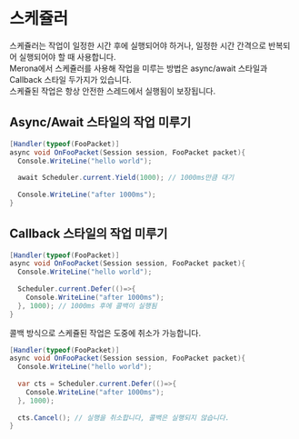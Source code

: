 스케쥴러
====
스케쥴러는 작업이 일정한 시간 후에 실행되어야 하거나, 일정한 시간 간격으로 반복되어 실행되어야 할 때 사용합니다.<br>
Merona에서 스케쥴러를 사용해 작업을 미루는 방법은 async/await 스타일과 Callback 스타일 두가지가 있습니다.<br>
스케쥴된 작업은 항상 안전한 스레드에서 실행됨이 보장됩니다.

Async/Await 스타일의 작업 미루기
----
```c#
[Handler(typeof(FooPacket)]
async void OnFooPacket(Session session, FooPacket packet){
  Console.WriteLine("hello world");
  
  await Scheduler.current.Yield(1000); // 1000ms만큼 대기
  
  Console.WriteLine("after 1000ms");
}
```

Callback 스타일의 작업 미루기
----
```c#
[Handler(typeof(FooPacket)]
async void OnFooPacket(Session session, FooPacket packet){
  Console.WriteLine("hello world");
  
  Scheduler.current.Defer(()=>{
    Console.WriteLine("after 1000ms");
  }, 1000); // 1000ms 후에 콜백이 실행됨
}
```

콜백 방식으로 스케쥴된 작업은 도중에 취소가 가능합니다.
```c#
[Handler(typeof(FooPacket)]
async void OnFooPacket(Session session, FooPacket packet){
  Console.WriteLine("hello world");
  
  var cts = Scheduler.current.Defer(()=>{
    Console.WriteLine("after 1000ms");
  }, 1000);
  
  cts.Cancel(); // 실행을 취소합니다, 콜백은 실행되지 않습니다.
}
```
